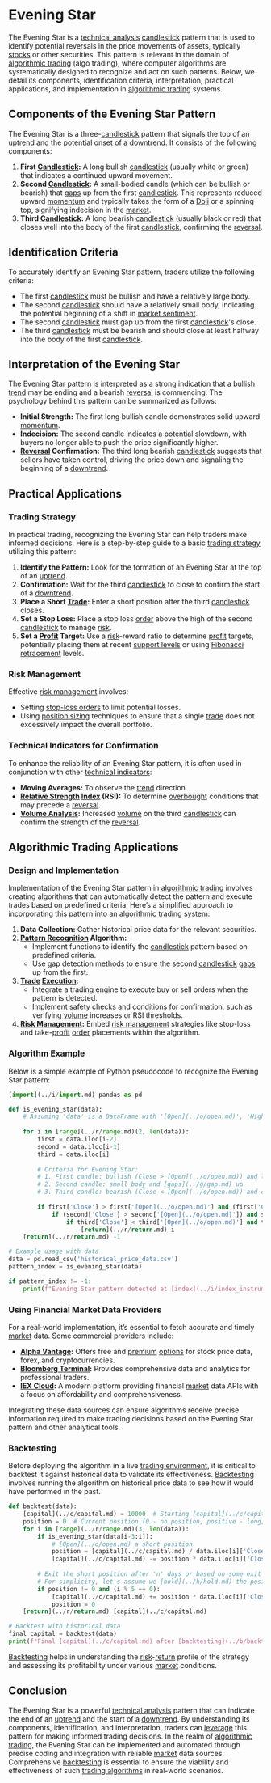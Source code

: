# Evening Star

The Evening Star is a [technical analysis](../t/technical_analysis.md) [candlestick](../c/candlestick.md) pattern that is used to identify potential reversals in the price movements of assets, typically [stocks](../s/stock.md) or other securities. This pattern is relevant in the domain of [algorithmic trading](../a/accountability.md) (algo trading), where computer algorithms are systematically designed to recognize and act on such patterns. Below, we detail its components, identification criteria, interpretation, practical applications, and implementation in [algorithmic trading](../a/accountability.md) systems.

## Components of the Evening Star Pattern

The Evening Star is a three-[candlestick](../c/candlestick.md) pattern that signals the top of an [uptrend](../u/uptrend.md) and the potential onset of a [downtrend](../d/downtrend.md). It consists of the following components:

1. **First [Candlestick](../c/candlestick.md):** A long bullish [candlestick](../c/candlestick.md) (usually white or green) that indicates a continued upward movement.
2. **Second [Candlestick](../c/candlestick.md):** A small-bodied candle (which can be bullish or bearish) that [gaps](../g/gap.md) up from the first [candlestick](../c/candlestick.md). This represents reduced upward [momentum](../m/momentum.md) and typically takes the form of a [Doji](../d/doji.md) or a spinning top, signifying indecision in the [market](../m/market.md).
3. **Third [Candlestick](../c/candlestick.md):** A long bearish [candlestick](../c/candlestick.md) (usually black or red) that closes well into the body of the first [candlestick](../c/candlestick.md), confirming the [reversal](../r/reversal.md).

## Identification Criteria

To accurately identify an Evening Star pattern, traders utilize the following criteria:

- The first [candlestick](../c/candlestick.md) must be bullish and have a relatively large body.
- The second [candlestick](../c/candlestick.md) should have a relatively small body, indicating the potential beginning of a shift in [market sentiment](../m/market_sentiment.md).
- The second [candlestick](../c/candlestick.md) must gap up from the first [candlestick](../c/candlestick.md)'s close.
- The third [candlestick](../c/candlestick.md) must be bearish and should close at least halfway into the body of the first [candlestick](../c/candlestick.md).

## Interpretation of the Evening Star

The Evening Star pattern is interpreted as a strong indication that a bullish [trend](../t/trend.md) may be ending and a bearish [reversal](../r/reversal.md) is commencing. The psychology behind this pattern can be summarized as follows:

- **Initial Strength:** The first long bullish candle demonstrates solid upward [momentum](../m/momentum.md).
- **Indecision:** The second candle indicates a potential slowdown, with buyers no longer able to push the price significantly higher.
- **[Reversal](../r/reversal.md) Confirmation:** The third long bearish [candlestick](../c/candlestick.md) suggests that sellers have taken control, driving the price down and signaling the beginning of a [downtrend](../d/downtrend.md).

## Practical Applications

### Trading Strategy

In practical trading, recognizing the Evening Star can help traders make informed decisions. Here is a step-by-step guide to a basic [trading strategy](../t/trading_strategy.md) utilizing this pattern:

1. **Identify the Pattern:** Look for the formation of an Evening Star at the top of an [uptrend](../u/uptrend.md).
2. **Confirmation:** Wait for the third [candlestick](../c/candlestick.md) to close to confirm the start of a [downtrend](../d/downtrend.md).
3. **Place a Short [Trade](../t/trade.md):** Enter a short position after the third [candlestick](../c/candlestick.md) closes.
4. **Set a Stop Loss:** Place a stop loss [order](../o/order.md) above the high of the second [candlestick](../c/candlestick.md) to manage [risk](../r/risk.md).
5. **Set a [Profit](../p/profit.md) Target:** Use a [risk](../r/risk.md)-reward ratio to determine [profit](../p/profit.md) targets, potentially placing them at recent [support levels](../s/support_levels.md) or using [Fibonacci retracement](../f/fibonacci_retracement.md) levels.

### Risk Management

Effective [risk management](../r/risk_management.md) involves:
- Setting [stop-loss orders](../s/stop-loss_orders.md) to limit potential losses.
- Using [position sizing](../p/position_sizing.md) techniques to ensure that a single [trade](../t/trade.md) does not excessively impact the overall portfolio.

### Technical Indicators for Confirmation

To enhance the reliability of an Evening Star pattern, it is often used in conjunction with other [technical indicators](../t/technical_indicator.md):
- **Moving Averages:** To observe the [trend](../t/trend.md) direction.
- **[Relative Strength](../r/relative_strength.md) [Index](../i/index_instrument.md) (RSI):** To determine [overbought](../o/overbought.md) conditions that may precede a [reversal](../r/reversal.md).
- **[Volume Analysis](../v/volume_analysis.md):** Increased [volume](../v/volume.md) on the third [candlestick](../c/candlestick.md) can confirm the strength of the [reversal](../r/reversal.md).

## Algorithmic Trading Applications

### Design and Implementation

Implementation of the Evening Star pattern in [algorithmic trading](../a/accountability.md) involves creating algorithms that can automatically detect the pattern and execute trades based on predefined criteria. Here’s a simplified approach to incorporating this pattern into an [algorithmic trading](../a/accountability.md) system:

1. **Data Collection:** Gather historical price data for the relevant securities.
2. **[Pattern Recognition](../p/pattern_recognition.md) Algorithm:**
   - Implement functions to identify the [candlestick](../c/candlestick.md) pattern based on predefined criteria.
   - Use gap detection methods to ensure the second [candlestick](../c/candlestick.md) [gaps](../g/gap.md) up from the first.
3. **[Trade](../t/trade.md) [Execution](../e/execution.md):**
   - Integrate a trading engine to execute buy or sell orders when the pattern is detected.
   - Implement safety checks and conditions for confirmation, such as verifying [volume](../v/volume.md) increases or RSI thresholds.
4. **[Risk Management](../r/risk_management.md):** Embed [risk management](../r/risk_management.md) strategies like stop-loss and take-[profit](../p/profit.md) [order](../o/order.md) placements within the algorithm.

### Algorithm Example

Below is a simple example of Python pseudocode to recognize the Evening Star pattern:

```python
[import](../i/import.md) pandas as pd

def is_evening_star(data):
    # Assuming 'data' is a DataFrame with '[Open](../o/open.md)', 'High', 'Low', 'Close'
    
    for i in [range](../r/range.md)(2, len(data)):
        first = data.iloc[i-2]
        second = data.iloc[i-1]
        third = data.iloc[i]
        
        # Criteria for Evening Star:
        # 1. First candle: bullish (Close > [Open](../o/open.md)) and long body
        # 2. Second candle: small body and [gaps](../g/gap.md) up
        # 3. Third candle: bearish (Close < [Open](../o/open.md)) and closes into first candle's body
        
        if first['Close'] > first['[Open](../o/open.md)'] and (first['Close'] - first['[Open](../o/open.md)']) > (first['High'] - first['Low']) * 0.5:
            if (second['Close'] > second['[Open](../o/open.md)']) and second['[Open](../o/open.md)'] > first['Close'] and second['Close'] < first['High']:
                if third['Close'] < third['[Open](../o/open.md)'] and third['Close'] < (first['[Open](../o/open.md)'] + first['Close']) / 2:
                    [return](../r/return.md) i
    [return](../r/return.md) -1

# Example usage with data
data = pd.read_csv('historical_price_data.csv')
pattern_index = is_evening_star(data)

if pattern_index != -1:
    print(f"Evening Star pattern detected at [index](../i/index_instrument.md) {pattern_index}")
```

### Using Financial Market Data Providers

For a real-world implementation, it’s essential to fetch accurate and timely [market](../m/market.md) data. Some commercial providers include:
- **[Alpha Vantage](https://www.alphavantage.co/):** Offers free and [premium](../p/premium.md) [options](../o/options.md) for stock price data, forex, and cryptocurrencies.
- **[Bloomberg Terminal](https://www.bloomberg.com/professional/solution/bloomberg-terminal/):** Provides comprehensive data and analytics for professional traders.
- **[IEX Cloud](https://iexcloud.io/):** A modern platform providing financial [market](../m/market.md) data APIs with a focus on affordability and comprehensiveness.

Integrating these data sources can ensure algorithms receive precise information required to make trading decisions based on the Evening Star pattern and other analytical tools.

### Backtesting

Before deploying the algorithm in a live [trading environment](../t/trading_environment.md), it is critical to backtest it against historical data to validate its effectiveness. [Backtesting](../b/backtesting.md) involves running the algorithm on historical price data to see how it would have performed in the past.

```python
def backtest(data):
    [capital](../c/capital.md) = 10000  # Starting [capital](../c/capital.md) in dollars
    position = 0  # Current position (0 - no position, positive - long, negative - short)
    for i in [range](../r/range.md)(3, len(data)):
        if is_evening_star(data[i-3:i]):
            # [Open](../o/open.md) a short position
            position = [capital](../c/capital.md) / data.iloc[i]['Close']
            [capital](../c/capital.md) -= position * data.iloc[i]['Close']
        
        # Exit the short position after 'n' days or based on some exit condition
        # For simplicity, let's assume we [hold](../h/hold.md) the position for 5 days
        if position != 0 and (i % 5 == 0):
            [capital](../c/capital.md) += position * data.iloc[i]['Close']
            position = 0
    [return](../r/return.md) [capital](../c/capital.md)

# Backtest with historical data
final_capital = backtest(data)
print(f"Final [capital](../c/capital.md) after [backtesting](../b/backtesting.md): ${final_capital:.2f}")
```

[Backtesting](../b/backtesting.md) helps in understanding the [risk](../r/risk.md)-[return](../r/return.md) profile of the strategy and assessing its profitability under various [market](../m/market.md) conditions.

## Conclusion

The Evening Star is a powerful [technical analysis](../t/technical_analysis.md) pattern that can indicate the end of an [uptrend](../u/uptrend.md) and the start of a [downtrend](../d/downtrend.md). By understanding its components, identification, and interpretation, traders can [leverage](../l/leverage.md) this pattern for making informed trading decisions. In the realm of [algorithmic trading](../a/accountability.md), the Evening Star can be implemented and automated through precise coding and integration with reliable [market](../m/market.md) data sources. Comprehensive [backtesting](../b/backtesting.md) is essential to ensure the viability and effectiveness of such [trading algorithms](../t/trading_algorithms.md) in real-world scenarios.